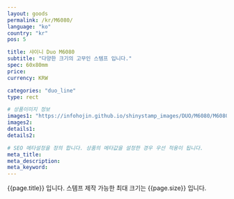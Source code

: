 ```yaml
---
layout: goods
permalink: /kr/M6080/
language: "ko"
country: "kr"
pos: 5

title: 샤이니 Duo M6080
subtitle: "다양한 크기의 고무인 스템프 입니다."
spec: 60x80mm
price:
currency: KRW

categories: "duo_line"
type: rect

# 상품이미지 정보
images1: "https://infohojin.github.io/shinystamp_images/DUO/M6080/M6080_1.jpg"
images2:
details1:
details2:    

# SEO 메타설정을 정의 합니다. 상품의 메타값을 설정한 경우 우선 적용이 됩니다.
meta_title: 
meta_description:
meta_keyword:
---
```


{{page.title}} 입니다. 스템프 제작 가능한 최대 크기는 {{page.size}} 입니다.
